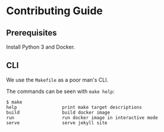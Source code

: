 # Contributing Guide

## Prerequisites

Install Python 3 and Docker.

## CLI

We use the `Makefile` as a poor man's CLI.

The commands can be seen with `make help`:

```shell
$ make
help                 print make target descriptions
build                build docker image
run                  run docker image in interactive mode
serve                serve jekyll site
```

